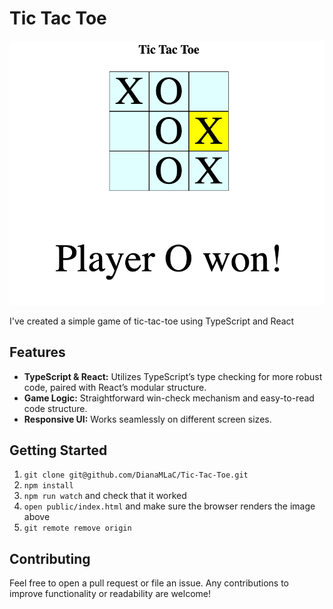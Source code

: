# Tic Tac Toe
![alt-text](/public/tic-tac-toe-image.png "Tic-Tac-Toe")

I've created a simple game of tic-tac-toe using TypeScript and React
## Features
- **TypeScript & React:** Utilizes TypeScript’s type checking for more robust code, paired with React’s modular structure.
- **Game Logic:** Straightforward win-check mechanism and easy-to-read code structure.
- **Responsive UI:** Works seamlessly on different screen sizes.

## Getting Started
1. `git clone git@github.com/DianaMLaC/Tic-Tac-Toe.git`
2. `npm install`
3. `npm run watch` and check that it worked
4. `open public/index.html` and make sure the browser renders the image above
5. `git remote remove origin`

## Contributing
Feel free to open a pull request or file an issue. Any contributions to improve functionality or readability are welcome!

